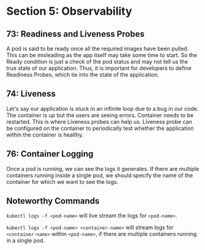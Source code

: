 # Section 5: Observability

## 73: Readiness and Liveness Probes

A pod is said to be ready once all the required images have been pulled.
This can be misleading as the app itself may take some time to start.
So the Ready condition is just a check of the pod status and
may not tell us the true state of our application.
Thus, it is important for developers to define Readiness Probes,
which tie into the state of the application.

## 74: Liveness

Let's say our application is stuck in an infinite loop due to a bug in our code.
The container is up but the users are seeing errors. Container needs to be restarted.
This is where Liveness probes can help us. Liveness probe can be configured on the
container to periodically test whether the application within the container is healthy.

## 76: Container Logging

Once a pod is running, we can see the logs it generates.
If there are multiple containers running inside a single pod, we should specify
the name of the container for which we want to see the logs.

## Noteworthy Commands

`kubectl logs -f <pod-name>` will live stream the logs for `<pod-name>`.

`kubectl logs -f <pod-name> <container-name>` will stream logs for `<container-name>`
within `<pod-name>`, if there are multiple containers running in a single pod.
